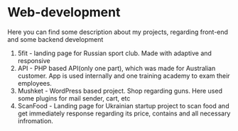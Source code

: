 # Web-development
Here you can find some description about my projects, regarding front-end and some backend development
1. 5fit - landing page for Russian sport club. Made with adaptive and responsive
2. API - PHP based API(only one part), which was made for Australian customer. App is used internally and one training academy to exam their employees.
3. Mushket - WordPress based project. Shop regarding guns. Here used some plugins for mail sender, cart, etc
4. ScanFood - Landing page for Ukrainian startup project to scan food and get immediately response regarding its price, contains and all necessary infromation.
